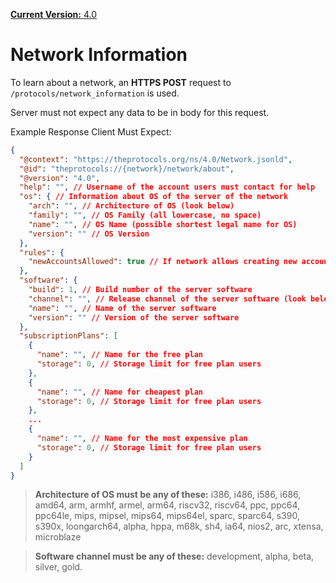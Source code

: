 [**Current Version:** 4.0](README.md)

# Network Information

To learn about a network, an **HTTPS POST** request to `/protocols/network_information` is used.

Server must not expect any data to be in body for this request.

Example Response Client Must Expect:

```json
{
  "@context": "https://theprotocols.org/ns/4.0/Network.jsonld",
  "@id": "theprotocols://{network}/network/about",
  "@version": "4.0",
  "help": "", // Username of the account users must contact for help
  "os": { // Information about OS of the server of the network
    "arch": "", // Architecture of OS (look below)
    "family": "", // OS Family (all lowercase, no space)
    "name": "", // OS Name (possible shortest legal name for OS)
    "version": "" // OS Version
  },
  "rules": {
    "newAccountsAllowed": true // If network allows creating new accounts
  },
  "software": {
    "build": 1, // Build number of the server software
    "channel": "", // Release channel of the server software (look below)
    "name": "", // Name of the server software
    "version": "" // Version of the server software
  },
  "subscriptionPlans": [
    {
      "name": "", // Name for the free plan
      "storage": 0, // Storage limit for free plan users
    },
    {
      "name": "", // Name for cheapest plan
      "storage": 0, // Storage limit for free plan users
    },
    ...
    {
      "name": "", // Name for the most expensive plan
      "storage": 0, // Storage limit for free plan users
    }
  ]
}
```

> **Architecture of OS must be any of these:** i386, i486, i586, i686, amd64, arm, armhf, armel, arm64, riscv32, riscv64, ppc, ppc64, ppc64le, mips, mipsel, mips64, mips64el, sparc, sparc64, s390, s390x, loongarch64, alpha, hppa, m68k, sh4, ia64, nios2, arc, xtensa, microblaze

> **Software channel must be any of these:** development, alpha, beta, silver, gold.
